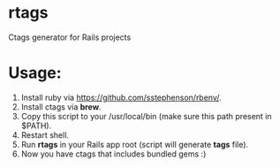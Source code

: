 rtags
=====

Ctags generator for Rails projects

Usage:
=====
1. Install ruby via https://github.com/sstephenson/rbenv/.
2. Install ctags via **brew**.
3. Copy this script to your /usr/local/bin (make sure this path present in $PATH).
4. Restart shell.
5. Run **rtags** in your Rails app root (script will generate **tags** file).
6. Now you have ctags that includes bundled gems :)
